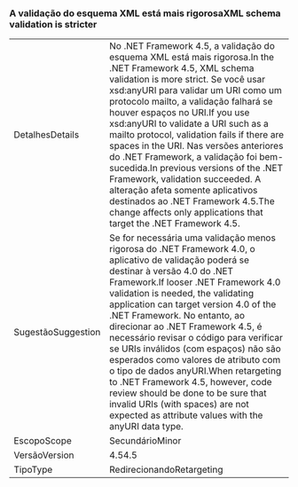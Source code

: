 ### <a name="xml-schema-validation-is-stricter"></a><span data-ttu-id="ca3e4-101">A validação do esquema XML está mais rigorosa</span><span class="sxs-lookup"><span data-stu-id="ca3e4-101">XML schema validation is stricter</span></span>

|   |   |
|---|---|
|<span data-ttu-id="ca3e4-102">Detalhes</span><span class="sxs-lookup"><span data-stu-id="ca3e4-102">Details</span></span>|<span data-ttu-id="ca3e4-103">No .NET Framework 4.5, a validação do esquema XML está mais rigorosa.</span><span class="sxs-lookup"><span data-stu-id="ca3e4-103">In the .NET Framework 4.5, XML schema validation is more strict.</span></span> <span data-ttu-id="ca3e4-104">Se você usar xsd:anyURI para validar um URI como um protocolo mailto, a validação falhará se houver espaços no URI.</span><span class="sxs-lookup"><span data-stu-id="ca3e4-104">If you use xsd:anyURI to validate a URI such as a mailto protocol, validation fails if there are spaces in the URI.</span></span> <span data-ttu-id="ca3e4-105">Nas versões anteriores do .NET Framework, a validação foi bem-sucedida.</span><span class="sxs-lookup"><span data-stu-id="ca3e4-105">In previous versions of the .NET Framework, validation succeeded.</span></span> <span data-ttu-id="ca3e4-106">A alteração afeta somente aplicativos destinados ao .NET Framework 4.5.</span><span class="sxs-lookup"><span data-stu-id="ca3e4-106">The change affects only applications that target the .NET Framework 4.5.</span></span>|
|<span data-ttu-id="ca3e4-107">Sugestão</span><span class="sxs-lookup"><span data-stu-id="ca3e4-107">Suggestion</span></span>|<span data-ttu-id="ca3e4-108">Se for necessária uma validação menos rigorosa do .NET Framework 4.0, o aplicativo de validação poderá se destinar à versão 4.0 do .NET Framework.</span><span class="sxs-lookup"><span data-stu-id="ca3e4-108">If looser .NET Framework 4.0 validation is needed, the validating application can target version 4.0 of the .NET Framework.</span></span> <span data-ttu-id="ca3e4-109">No entanto, ao direcionar ao .NET Framework 4.5, é necessário revisar o código para verificar se URIs inválidos (com espaços) não são esperados como valores de atributo com o tipo de dados anyURI.</span><span class="sxs-lookup"><span data-stu-id="ca3e4-109">When retargeting to .NET Framework 4.5, however, code review should be done to be sure that invalid URIs (with spaces) are not expected as attribute values with the anyURI data type.</span></span>|
|<span data-ttu-id="ca3e4-110">Escopo</span><span class="sxs-lookup"><span data-stu-id="ca3e4-110">Scope</span></span>|<span data-ttu-id="ca3e4-111">Secundário</span><span class="sxs-lookup"><span data-stu-id="ca3e4-111">Minor</span></span>|
|<span data-ttu-id="ca3e4-112">Versão</span><span class="sxs-lookup"><span data-stu-id="ca3e4-112">Version</span></span>|<span data-ttu-id="ca3e4-113">4.5</span><span class="sxs-lookup"><span data-stu-id="ca3e4-113">4.5</span></span>|
|<span data-ttu-id="ca3e4-114">Tipo</span><span class="sxs-lookup"><span data-stu-id="ca3e4-114">Type</span></span>|<span data-ttu-id="ca3e4-115">Redirecionando</span><span class="sxs-lookup"><span data-stu-id="ca3e4-115">Retargeting</span></span>|

